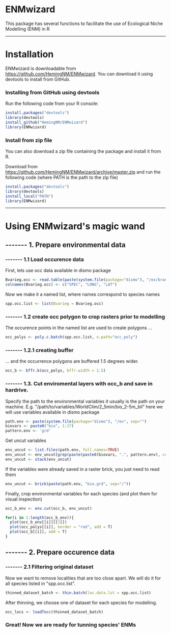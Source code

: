 ENMwizard
======================
This package has several functions to facilitate the use of Ecological Niche Modelling (ENM) in R

-----

# Installation
ENMwizard is downloadable from https://github.com/HemingNM/ENMwizard. You can download it using devtools to install from GitHub.

### Installing from GitHub using devtools
Run the following code from your R console:


```r
install.packages("devtools")
library(devtools)
install_github("HemingNM/ENMwizard")
library(ENMwizard)
```

### Install from zip file
You can also download a zip file containing the package and install it from R.

Download from https://github.com/HemingNM/ENMwizard/archive/master.zip and run the following code (where PATH is the path to the zip file)

```r
install.packages("devtools")
library(devtools)
install_local("PATH")
library(ENMwizard)
```



-----


# Using ENMwizard's magic wand

## ------- 1. Prepare environmental data

### ------- 1.1 Load occurence data

First, lets use occ data available in dismo package
```r
Bvarieg.occ <- read.table(paste(system.file(package="dismo"), "/ex/bradypus.csv", sep=""), header=TRUE, sep=",")
colnames(Bvarieg.occ) <- c("SPEC", "LONG", "LAT")
```

Now we make it a named list, where names correspond to species names
```r
spp.occ.list <- list(Bvarieg = Bvarieg.occ)
```

### ------- 1.2 create occ polygon to crop rasters prior to modelling

The occurence points in the named list are used to create polygons ...
```r
occ_polys <- poly.c.batch(spp.occ.list, o.path="occ_poly")
```

### ------- 1.2.1 creating buffer

... and the occurrence polygons are buffered 1.5 degrees wider.
```r
occ_b <- bffr.b(occ_polys, bffr.width = 1.5)
```

### ------- 1.3. Cut enviromental layers with occ_b and save in hardrive.
Specify the path to the environmental variables
it usually is the path on your machine. E.g. "/path/to/variables/WorldClim/2_5min/bio_2-5m_bil"
here we will use variables available in dismo package
```r
path.env <- paste(system.file(package="dismo"), "/ex", sep="")
biovars <- paste0("bio", 1:17)
pattern.env <- 'grd'
```

Get uncut variables
```r
env_uncut <- list.files(path.env, full.names=TRUE)
env_uncut <- env_uncut[grep(paste(paste0(biovars, ".", pattern.env), collapse = "|"), env_uncut)]
env_uncut <- stack(env_uncut)
```

If the variables were already saved in a raster brick, you just need to read them
```r
env_uncut <- brick(paste(path.env, "bio.grd", sep="/"))
```

Finally, crop environmental variables for each species (and plot them for visual inspection)
```r
occ_b_env <- env.cut(occ_b, env_uncut)

for(i in 1:length(occ_b_env)){
  plot(occ_b_env[[i]][[1]])
  plot(occ_polys[[i]], border = "red", add = T)
  plot(occ_b[[i]], add = T)
}
```


## ------- 2. Prepare occurence data
### ------- 2.1 Filtering original dataset
Now we want to remove localities that are too close apart. We will do it for all species listed in "spp.occ.list".
```r
thinned_dataset_batch <- thin.batch(loc.data.lst = spp.occ.list)
```

After thinning, we choose one of dataset for each species for modelling.
```r
occ_locs <- loadTocc(thinned_dataset_batch)
```

### Great! Now we are ready for tunning species' ENMs



